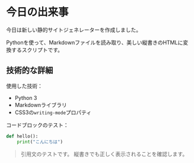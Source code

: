 # 今日の出来事

今日は新しい静的サイトジェネレーターを作成しました。

Pythonを使って、Markdownファイルを読み取り、美しい縦書きのHTMLに変換するスクリプトです。

## 技術的な詳細

使用した技術：
- Python 3
- Markdownライブラリ
- CSS3の`writing-mode`プロパティ

コードブロックのテスト：

```python
def hello():
    print("こんにちは")
```

> 引用文のテストです。
> 縦書きでも正しく表示されることを確認します。